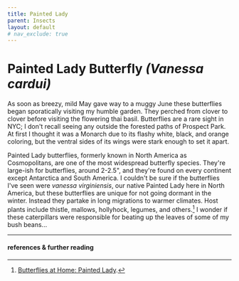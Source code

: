 ```yaml
---
title: Painted Lady
parent: Insects
layout: default
# nav_exclude: true
---
```


# Painted Lady Butterfly *(Vanessa cardui)*
As soon as breezy, mild May gave way to a muggy June these butterflies began sporatically visiting my humble garden. They perched from clover to clover before visiting the flowering thai basil. Butterflies are a rare sight in NYC; I don't recall seeing any outside the forested paths of Prospect Park. At first I thought it was a Monarch due to its flashy white, black, and orange coloring, but the ventral sides of its wings were stark enough to set it apart. 

Painted Lady butterflies, formerly known in North America as Cosmopolitans, are one of the most widespread butterfly species. They're large-ish for butterflies, around 2-2.5", and they're found on every continent except Antarctica and South America. I couldn't be sure if the butterflies I've seen were *vanessa virginiensis*, our native Painted Lady here in North America, but these butterflies are unique for not going dormant in the winter. Instead they partake in long migrations to warmer climates. Host plants include thistle, mallows, hollyhock, legumes, and others.[^1] I wonder if these caterpillars were responsible for beating up the leaves of some of my bush beans...

-----
#### references & further reading
[^1]: [Butterflies at Home: Painted Lady](https://www.butterfliesathome.com/painted-lady-butterfly.htm).
